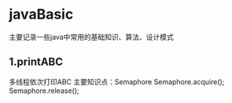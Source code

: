 # javaBasic
主要记录一些java中常用的基础知识、算法、设计模式

## 1.printABC
多线程依次打印ABC
主要知识点：Semaphore
Semaphore.acquire();
Semaphore.release();
